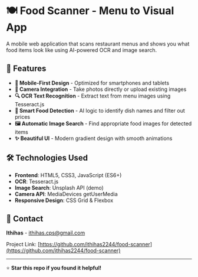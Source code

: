 # 🍽️ Food Scanner - Menu to Visual App

A mobile web application that scans restaurant menus and shows you what food items look like using AI-powered OCR and image search.

## 🚀 Features

- **📱 Mobile-First Design** - Optimized for smartphones and tablets
- **📸 Camera Integration** - Take photos directly or upload existing images
- **🔍 OCR Text Recognition** - Extract text from menu images using Tesseract.js
- **🧠 Smart Food Detection** - AI logic to identify dish names and filter out prices
- **🖼️ Automatic Image Search** - Find appropriate food images for detected items
- **✨ Beautiful UI** - Modern gradient design with smooth animations

## 🛠️ Technologies Used

- **Frontend**: HTML5, CSS3, JavaScript (ES6+)
- **OCR**: Tesseract.js
- **Image Search**: Unsplash API (demo)
- **Camera API**: MediaDevices getUserMedia
- **Responsive Design**: CSS Grid & Flexbox

## 📧 Contact

**Ithihas** - ithihas.cps@gmail.com

Project Link: [https://github.com/ithihas2244/food-scanner](https://github.com/ithihas2244/food-scanner)

---

⭐ **Star this repo if you found it helpful!**
